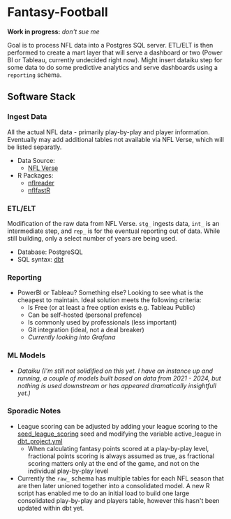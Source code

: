 # Fantasy-Football
**Work in progress:** _don't sue me_

Goal is to process NFL data into a Postgres SQL server. ETL/ELT is then performed to create a mart layer that will serve a dashboard or two (Power BI or Tableau, currently undecided right now).
Might insert dataiku step for some data to do some predictive analytics and serve dashboards using a `reporting` schema.

## Software Stack
### Ingest Data
All the actual NFL data - primarily play-by-play and player information. Eventually may add additional tables not available via NFL Verse, which will be listed separatly.
- Data Source:
  - [NFL Verse](https://github.com/nflverse/nflverse-data)
- R Packages:
  - [nflreader](https://github.com/nflverse/nflreadr/)
  - [nflfastR](https://github.com/nflverse/nflfastR/)
### ETL/ELT
Modification of the raw data from NFL Verse. `stg_` ingests data, `int_` is an intermediate step, and `rep_` is for the eventual reporting out of data. While still building, only a select number of years are being used.
- Database: PostgreSQL
- SQL syntax: [dbt](https://www.getdbt.com/)
### Reporting
- PowerBI or Tableau? Something else? Looking to see what is the cheapest to maintain. Ideal solution meets the following criteria:
  - Is Free (or at least a free option exists e.g. Tableau Public)
  - Can be self-hosted (personal prefence)
  - Is commonly used by professionals (less important)
  - Git integration (ideal, not a deal breaker)
  - *Currently looking into Grafana*
### ML Models
- *Dataiku (I'm still not solidified on this yet. I have an instance up and running, a couple of models built based on data from 2021 - 2024, but nothing is used downstream or has appeared dramatically insightfull yet.)*

### Sporadic Notes
- League scoring can be adjusted by adding your league scoring to the [seed_league_scoring](dbt/seeds/seed_league_scoring.csv) seed and modifying the variable active_league in [dbt_project.yml](dbt/dbt_project.yml)
    - When calculating fantasy points scored at a play-by-play level, fractional points scoring is always assumed as true, as fractional scoring matters only at the end of the game, and not on the individual play-by-play level
- Currently the `raw_` schema has multiple tables for each NFL season that are then later unioned together into a consolidated model. A new R script has enabled me to do an initial load to build one large consolidated play-by-play and players table, however this hasn't been updated within dbt yet.
